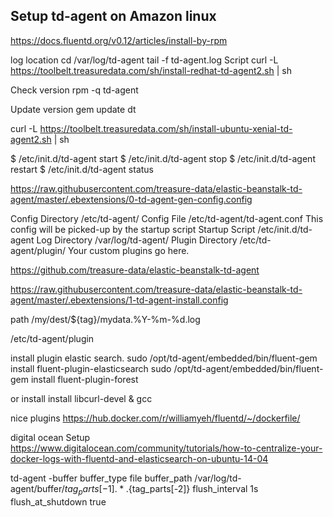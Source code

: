 ## Setup td-agent on Amazon linux
https://docs.fluentd.org/v0.12/articles/install-by-rpm

log location
cd /var/log/td-agent
tail -f td-agent.log
Script
curl -L https://toolbelt.treasuredata.com/sh/install-redhat-td-agent2.sh | sh

Check version
rpm -q td-agent

Update version
gem update dt

curl -L https://toolbelt.treasuredata.com/sh/install-ubuntu-xenial-td-agent2.sh | sh

$ /etc/init.d/td-agent start
$ /etc/init.d/td-agent stop
$ /etc/init.d/td-agent restart
$ /etc/init.d/td-agent status


https://raw.githubusercontent.com/treasure-data/elastic-beanstalk-td-agent/master/.ebextensions/0-td-agent-gen-config.config



Config Directory	/etc/td-agent/
Config File	/etc/td-agent/td-agent.conf	This config will be picked-up by the startup script
Startup Script	/etc/init.d/td-agent
Log Directory	/var/log/td-agent/
Plugin Directory	/etc/td-agent/plugin/	Your custom plugins go here.


https://github.com/treasure-data/elastic-beanstalk-td-agent

https://raw.githubusercontent.com/treasure-data/elastic-beanstalk-td-agent/master/.ebextensions/1-td-agent-install.config


path /my/dest/${tag}/mydata.%Y-%m-%d.log


/etc/td-agent/plugin

install plugin elastic search.
sudo /opt/td-agent/embedded/bin/fluent-gem install fluent-plugin-elasticsearch
sudo /opt/td-agent/embedded/bin/fluent-gem install fluent-plugin-forest

or install
install libcurl-devel & gcc

nice plugins
https://hub.docker.com/r/williamyeh/fluentd/~/dockerfile/

digital ocean Setup
https://www.digitalocean.com/community/tutorials/how-to-centralize-your-docker-logs-with-fluentd-and-elasticsearch-on-ubuntu-14-04


td-agent -buffer
buffer_type file
buffer_path /var/log/td-agent/buffer/${tag_parts[-1]}.*.${tag_parts[-2]}
flush_interval 1s
flush_at_shutdown true
